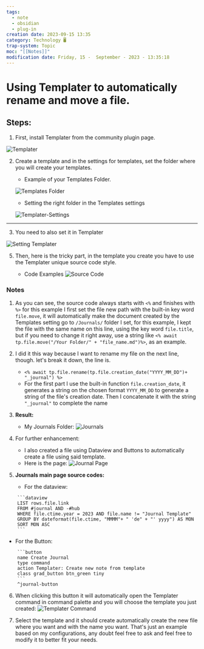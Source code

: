 ```yaml
---
tags:
  - note
  - obsidian
  - plug-in
creation date: 2023-09-15 13:35
category: Technology 🖥️
trap-system: Topic
moc: "[[Notes]]"
modification date: Friday, 15 -  September - 2023 - 13:35:18
---
```





# Using Templater to automatically rename and move a file.

## Steps:

1. First, install Templater from the community plugin page.

![Templater](https://imgur.com/nQ5nohc.png)

2. Create a template and in the settings for templates, set the folder where you will create your templates.

    - Example of your Templates Folder.

	![Templates Folder](https://imgur.com/qAehqEe.png)
    
    - Setting the right folder in the Templates settings
 
	![Templater-Settings](https://imgur.com/esDSK0z.png)

---
3. You need to also set it in Templater 

![Setting Templater](https://imgur.com/r1pTmD5.png)


5. Then, here is the tricky part, in the template you create you have to use the Templater unique source code style.

    - Code Examples
    ![Source Code](https://imgur.com/BROKRsE.png)


### Notes

1. As you can see, the source code always starts with `<%` and finishes with `%>` for this example I first set the file new path with the built-in key word `file.move`, it will automatically make the document created by the Templates setting go to `/Journals/` folder I set, for this example, I kept the file with the same name on this line, using the key word `file.title`, but if you need to change it right away, use a string like `<% await tp.file.move("/Your Folder/" + "file_name.md")%>`, as an example. 
2. I did it this way because I want to rename my file on the next line, though. let's break it down, the line is.
     - `<% await tp.file.rename(tp.file.creation_date("YYYY_MM_DD")+ "_journal") %>`
     - For the first part I use the built-in function `file.creation_date`, it generates a string on the chosen format `YYYY_MM_DD` to generate a string of the file's creation date. Then I concatenate it with the string `"_journal"` to complete the name
3. **Result:**
      - My Journals Folder:
       ![Journals](https://imgur.com/Ox20l5X.png)
       
4.  For further enhancement:
     - I also created a file using Dataview and Buttons to automatically create a file using said template.
     - Here is the page:
     ![Journal Page](https://imgur.com/2AGBX3Y.png)
     
5. **Journals main page source codes:**
     - For the dataview:
```
	```dataview
	LIST rows.file.link
	FROM #journal AND -#hub
	WHERE file.ctime.year = 2023 AND file.name != "Journal Template"
	GROUP BY dateformat(file.ctime, "MMMM"+ " 'de" + "' yyyy") AS MON
	SORT MON ASC
	```
```

   - For the Button:
```
	```button
	name Create Journal
	type command
	action Templater: Create new note from template
	class grad_button btn_green tiny
	```
	^journal-button
```

6. When clicking this button it will automatically open the Templater command in command palette and you will choose the template you just created:
	![Templater Command](https://imgur.com/9C0N5ef.png)

7. Select the template and it should create automatically create the new file where you want and with the name you want. That's just an example based on my configurations, any doubt feel free to ask and feel free to modify it to better fit your needs.

